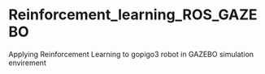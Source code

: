 # Reinforcement_learning_ROS_GAZEBO
Applying Reinforcement Learning to gopigo3 robot in GAZEBO simulation envirement
